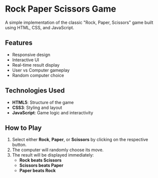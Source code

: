 # Rock Paper Scissors Game

A simple implementation of the classic "Rock, Paper, Scissors" game built using HTML, CSS, and JavaScript.

## Features

- Responsive design
- Interactive UI
- Real-time result display
- User vs Computer gameplay
- Random computer choice

## Technologies Used

- **HTML5**: Structure of the game
- **CSS3**: Styling and layout
- **JavaScript**: Game logic and interactivity

## How to Play

1. Select either **Rock**, **Paper**, or **Scissors** by clicking on the respective button.
2. The computer will randomly choose its move.
3. The result will be displayed immediately: 
    - **Rock beats Scissors**
    - **Scissors beats Paper**
    - **Paper beats Rock**

